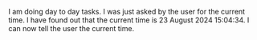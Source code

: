I am doing day to day tasks. I was just asked by the user for the current time. I have found out that the current time is 23 August 2024 15:04:34. I can now tell the user the current time.